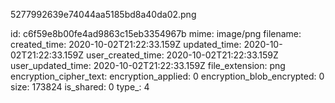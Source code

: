 5277992639e74044aa5185bd8a40da02.png

id: c6f59e8b00fe4ad9863c15eb3354967b
mime: image/png
filename: 
created_time: 2020-10-02T21:22:33.159Z
updated_time: 2020-10-02T21:22:33.159Z
user_created_time: 2020-10-02T21:22:33.159Z
user_updated_time: 2020-10-02T21:22:33.159Z
file_extension: png
encryption_cipher_text: 
encryption_applied: 0
encryption_blob_encrypted: 0
size: 173824
is_shared: 0
type_: 4